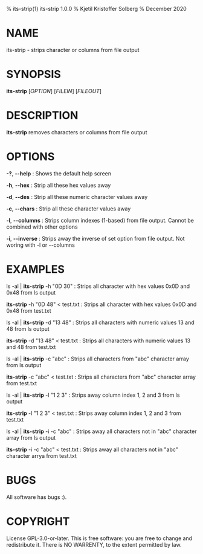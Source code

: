 % its-strip(1) its-strip 1.0.0
% Kjetil Kristoffer Solberg
% December 2020

# NAME
its-strip - strips character or columns from file output

# SYNOPSIS
**its-strip** [*OPTION*] [*FILEIN*] [*FILEOUT*]

# DESCRIPTION
**its-strip** removes characters or columns from file output

# OPTIONS
**-?**, **--help**
: Shows the default help screen

**-h**, **--hex**
: Strip all these hex values away

**-d**, **--des**
: Strip all these numeric character values away

**-c**, **--chars**
: Strip all these character values away

**-l**, **--columns**
: Strips column indexes (1-based) from file output. Cannot be combined with other options

**-i**, **--inverse**
: Strips away the inverse of set option from file output. Not woring with -l or --columns

# EXAMPLES
ls -al | **its-strip** -h "0D 30"
: Strips all character with hex values 0x0D and 0x48 from ls output

**its-strip** -h "0D 48" < test.txt
: Strips all character with hex values 0x0D and 0x48 from test.txt

ls -al | **its-strip** -d "13 48"
: Strips all characters with numeric values 13 and 48 from ls output

**its-strip** -d "13 48" < test.txt
: Strips all characters with numeric values 13 and 48 from test.txt

ls -al | **its-strip** -c "abc"
: Strips all characters from "abc" character array from ls output

**its-strip** -c "abc" < test.txt
: Strips all characters from "abc" character array from test.txt

ls -al | **its-strip** -l "1 2 3"
: Strips away column index 1, 2 and 3 from ls output

**its-strip** -l "1 2 3" < test.txt
: Strips away column index 1, 2 and 3 from test.txt

ls -al | **its-strip** -i -c "abc"
: Strips away all characters not in "abc" character array from ls output

**its-strip** -i -c "abc" < test.txt
: Strips away all characters not in "abc" character arrya from test.txt

# BUGS
All software has bugs :).

# COPYRIGHT
License GPL-3.0-or-later. This is free software: you are free to change and redistribute it. There is NO WARRENTY, to the extent permitted by law.
